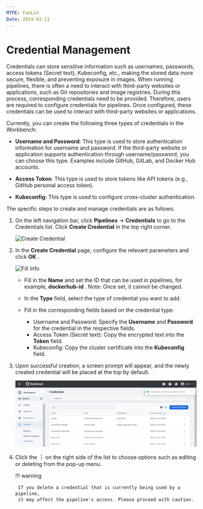 ```yaml
---
MTPE: FanLin
Date: 2024-01-11
---
```


# Credential Management

Credentials can store sensitive information such as usernames, passwords, access tokens (Secret text),
Kubeconfig, etc., making the stored data more secure, flexible, and preventing exposure in images.
When running pipelines, there is often a need to interact with third-party websites or applications,
such as Git repositories and image registries. During this process, corresponding credentials need
to be provided. Therefore, users are required to configure credentials for pipelines. Once configured,
these credentials can be used to interact with third-party websites or applications.

Currently, you can create the following three types of credentials in the Workbench:

- **Username and Password**: This type is used to store authentication information for
  username and password. If the third-party website or application supports authentication
  through username/password, you can choose this type. Examples include GitHub, GitLab,
  and Docker Hub accounts.

- **Access Token**: This type is used to store tokens like API tokens
  (e.g., GitHub personal access token).

- **Kubeconfig**: This type is used to configure cross-cluster authentication.

The specific steps to create and manage credentials are as follows:

1. On the left navigation bar, click __Pipelines__ -> __Credentials__ to go to
   the Credentials list. Click __Create Credential__ in the top right corner.

    ![Create Credential](https://docs.daocloud.io/daocloud-docs-images/docs/en/docs/amamba/images/cred01.png)

2. In the __Create Credential__ page, configure the relevant parameters and click __OK__ .

    ![Fill Info](https://docs.daocloud.io/daocloud-docs-images/docs/en/docs/amamba/images/cred02.png)

    - Fill in the __Name__ and set the ID that can be used in pipelines,
      for example, __dockerhub-id__ . Note: Once set, it cannot be changed.
    - In the __Type__ field, select the type of credential you want to add.
    - Fill in the corresponding fields based on the credential type:

        - Username and Password: Specify the __Username__ and __Password__ for the credential in the respective fields.
        - Access Token (Secret text): Copy the encrypted text into the __Token__ field.
        - Kubeconfig: Copy the cluster certificate into the __Kubeconfig__ field.

3. Upon successful creation, a screen prompt will appear, and the newly created credential
   will be placed at the top by default.

    ![Successfully Created](../../images/cred03.png)

4. Click the __︙__ on the right side of the list to choose options such as editing or
   deleting from the pop-up menu.

    !!! warning

        If you delete a credential that is currently being used by a pipeline,
        it may affect the pipeline's access. Please proceed with caution.
